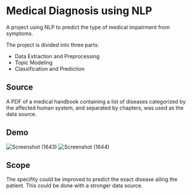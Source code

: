 # Medical Diagnosis using NLP
A project using NLP to predict the type of medical impairment from symptoms.

The project is divided into three parts:
- Data Extraction and Preprocessing
- Topic Modeling
- Classification and Prediction

## Source
A PDF of a medical handbook containing a list of diseases categorized by the affected human system, and separated by chapters, was used as the data source.

## Demo
![Screenshot (1643)](https://github.com/aksh-030/Medical-Diagnosis-NLP/assets/74759004/64180af5-5e59-49d1-bdf8-c350e3713cad)
![Screenshot (1644)](https://github.com/aksh-030/Medical-Diagnosis-NLP/assets/74759004/e3c372b8-6f12-47df-934a-4efaf7c975cc)

## Scope
The specifity could be improved to predict the exact disease ailing the patient. This could be done with a stronger data source.
